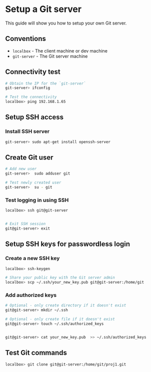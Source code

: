 # Setup a Git server

This guide will show you how to setup your own Git server.

## Conventions

 - `localbox` - The client machine or dev machine
 - `git-server` - The Git server machine
 
## Connectivity test

```bash
# Obtain the IP for the `git-server`
git-server> ifconfig

# Test the connectivity
localbox> ping 192.168.1.65
```

## Setup SSH access

### Install SSH server

```bash
git-server> sudo apt-get install openssh-server
```

## Create Git user

```bash
# Add new user
git-server>  sudo adduser git

# Test newly created user
git-server>  su - git
```

### Test logging in using SSH

```bash
localbox> ssh git@git-server


# Exit SSH session
git@git-server> exit
```


## Setup SSH keys for passwordless login

### Create a new SSH key

```bash
localbox> ssh-keygen

# Share your public key with the Git server admin
localbox> scp ~/.ssh/your_new_key.pub git@git-server:/home/git
```

### Add authorized keys

```bash
# Optional - only create directory if it doesn't exist
git@git-server> mkdir ~/.ssh

# Optional - only create file if it doesn't exist
git@git-server> touch ~/.ssh/authorized_keys


git@git-server> cat your_new_key.pub  >> ~/.ssh/authorized_keys 
```

## Test Git commands

```bash
localbox> git clone git@git-server:/home/git/proj1.git
```
